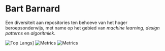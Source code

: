 # Bart Barnard

Een diversiteit aan repositories ten behoeve van het hoger beroepsonderwijs, met name op het gebied van *machine learning*, *design patterns* en *algoritmiek*. 

![Top Langs](https://github-readme-stats.vercel.app/api/top-langs/?username=bart314)]
![Metrics](https://github-readme-streak-stats.herokuapp.com/?user=bart314)
![Metrics](https://github-readme-stats.vercel.app/api/top-langs/?username=bart314)
